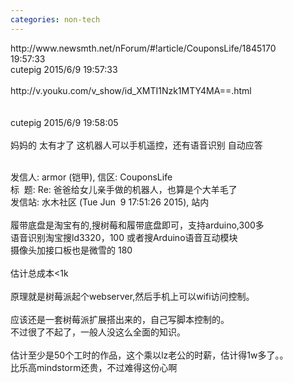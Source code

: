 ```yaml
---
categories: non-tech
---
```

<div> <img src="file:///" alt="" />http://www.newsmth.net/nForum/#!article/CouponsLife/1845170<br />19:57:33<br />cutepig&nbsp;2015/6/9&nbsp;19:57:33<br /><br /><img src="file:///" alt="" />http://v.youku.com/v_show/id_XMTI1Nzk1MTY4MA==.html&nbsp;<br /><br /><br />cutepig&nbsp;2015/6/9&nbsp;19:58:05<br /><br />妈妈的&nbsp;太有才了&nbsp;这机器人可以手机遥控，还有语音识别&nbsp;自动应答&nbsp;</div>
<div>&nbsp;</div>
<p>发信人: armor (铠甲), 信区: CouponsLife <br /> 标&nbsp;&nbsp;题: Re: 爸爸给女儿亲手做的机器人，也算是个大羊毛了 <br /> 发信站: 水木社区 (Tue Jun&nbsp;&nbsp;9 17:51:26 2015), 站内 <br />&nbsp;&nbsp;<br /> 履带底盘是淘宝有的,搜树莓和履带底盘即可，支持arduino,300多 <br /> 语音识别淘宝搜ld3320，100 或者搜Arduino语音互动模块 <br /> 摄像头加接口板也是微雪的 180 <br />&nbsp;&nbsp;<br /> 估计总成本&lt;1k <br />&nbsp;&nbsp;<br /> 原理就是树莓派起个webserver,然后手机上可以wifi访问控制。 <br />&nbsp;&nbsp;<br /> 应该还是一套树莓派扩展搭出来的，自己写脚本控制的。 <br /> 不过很了不起了，一般人没这么全面的知识。 <br />&nbsp;&nbsp;<br /> 估计至少是50个工时的作品，这个乘以lz老公的时薪，估计得1w多了。。 <br /> 比乐高mindstorm还贵，不过难得这份心啊 <br />&nbsp;&nbsp;<br />&nbsp;&nbsp;</p>
